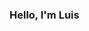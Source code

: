 <!-- ![Header](anarquismo.jpg "0% government, 100% independent talent built for big things") -->

### Hello, I'm Luis

<!-- ![Top Langs](https://github-readme-stats.vercel.app/api/top-langs/?username=luislopez-dev&langs_count=8) -->




